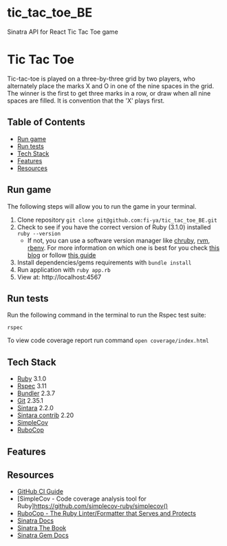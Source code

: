 # tic_tac_toe_BE
Sinatra API for React Tic Tac Toe game

# Tic Tac Toe

Tic-tac-toe is played on a three-by-three grid by two players, who alternately place the marks X and O in one of the nine spaces in the grid. The winner is the first to get three marks in a row, or draw when all nine spaces are filled.
It is convention that the 'X' plays first. 
## Table of Contents

  - [Run game](#run-game)
  - [Run tests](#run-game)
  - [Tech Stack](#tech-stack)
  - [Features](#features)
  - [Resources](#resources)

## Run game
The following steps will allow you to run the game in your terminal.
1. Clone repository `git clone git@github.com:fi-ya/tic_tac_toe_BE.git`
2. Check to see if you have the correct version of Ruby (3.1.0) installed `ruby --version`
   - If not, you can use a software version manager like [chruby](https://github.com/postmodern/chruby), [rvm](https://rvm.io/), [rbenv](https://github.com/rbenv/rbenv). For more information on which one is best for you check [this blog](https://mac.install.guide/ruby/index.html) or follow [this guide](https://www.moncefbelyamani.com/how-to-install-xcode-homebrew-git-rvm-ruby-on-mac/#step-2-install-chruby-and-the-latest-ruby-with-ruby-install)
3. Install dependencies/gems requirements with `bundle install`
4. Run application with `ruby app.rb`
5. View at: http://localhost:4567
## Run tests
Run the following command in the terminal to run the Rspec test suite:

`rspec`

To view code coverage report run command
`open coverage/index.html`
## Tech Stack
- [Ruby](https://www.ruby-lang.org/en/) 3.1.0
- [Rspec](https://relishapp.com/rspec) 3.11
- [Bundler](https://bundler.io/) 2.3.7
- [Git](https://git-scm.com/) 2.35.1
- [Sintara](https://rubydoc.info/gems/sinatra) 2.2.0
- [Sintara contrib](http://sinatrarb.com/contrib/) 2.20
- [SimpleCov](https://github.com/simplecov-ruby/simplecov)
- [RuboCop](https://rubocop.org/)
## Features


## Resources 
- [GitHub CI Guide](https://docs.github.com/en/actions/automating-builds-and-tests/about-continuous-integration)
- [SimpleCov - Code coverage analysis tool for Ruby]https://github.com/simplecov-ruby/simplecov()
- [RuboCop - The Ruby Linter/Formatter that Serves and Protects](https://rubocop.org/)
- [Sinatra Docs](http://sinatrarb.com/intro.html)
- [Sinatra The Book](https://sinatra-org-book.herokuapp.com/#toc_0)
- [Sinatra Gem Docs](https://rubydoc.info/gems/sinatra)